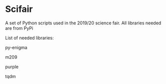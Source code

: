 # Scifair
A set of Python scripts used in the 2019/20 science fair.
All libraries needed are from PyPi

List of needed libraries:

py-enigma

m209

purple

tqdm
